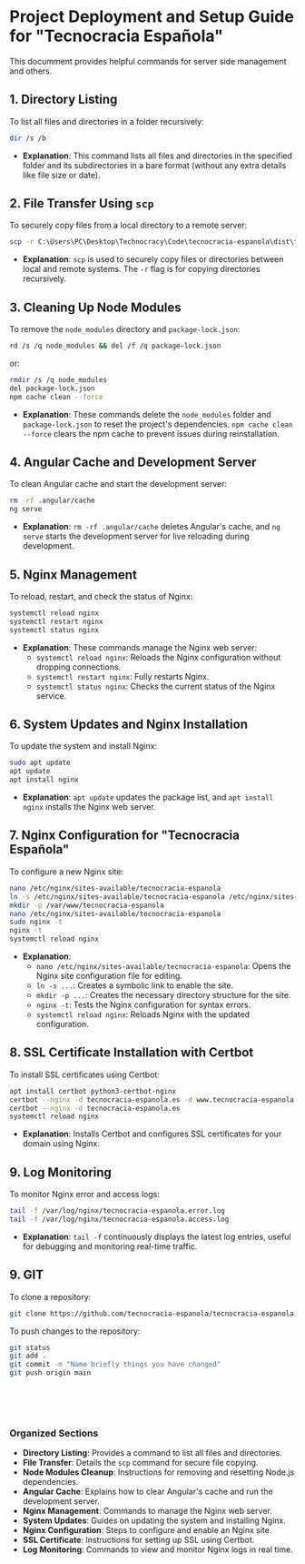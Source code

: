 # Project Deployment and Setup Guide for "Tecnocracia Española"
This documment provides helpful commands for server side management and others.

## 1. Directory Listing
To list all files and directories in a folder recursively:
```bash
dir /s /b
```
- **Explanation**: This command lists all files and directories in the specified folder and its subdirectories in a bare format (without any extra details like file size or date).

## 2. File Transfer Using `scp`
To securely copy files from a local directory to a remote server:
```bash
scp -r C:\Users\PC\Desktop\Technocracy\Code\tecnocracia-espanola\dist\tecnocracia-espanola\browser/* root@194.163.170.59:/var/www/tecnocracia-espanola
```
- **Explanation**: `scp` is used to securely copy files or directories between local and remote systems. The `-r` flag is for copying directories recursively.

## 3. Cleaning Up Node Modules
To remove the `node_modules` directory and `package-lock.json`:
```bash
rd /s /q node_modules && del /f /q package-lock.json
```
or:
```bash
rmdir /s /q node_modules
del package-lock.json
npm cache clean --force
```
- **Explanation**: These commands delete the `node_modules` folder and `package-lock.json` to reset the project's dependencies. `npm cache clean --force` clears the npm cache to prevent issues during reinstallation.

## 4. Angular Cache and Development Server
To clean Angular cache and start the development server:
```bash
rm -rf .angular/cache
ng serve
```
- **Explanation**: `rm -rf .angular/cache` deletes Angular's cache, and `ng serve` starts the development server for live reloading during development.

## 5. Nginx Management
To reload, restart, and check the status of Nginx:
```bash
systemctl reload nginx
systemctl restart nginx
systemctl status nginx
```
- **Explanation**: These commands manage the Nginx web server:
  - `systemctl reload nginx`: Reloads the Nginx configuration without dropping connections.
  - `systemctl restart nginx`: Fully restarts Nginx.
  - `systemctl status nginx`: Checks the current status of the Nginx service.

## 6. System Updates and Nginx Installation
To update the system and install Nginx:
```bash
sudo apt update
apt update
apt install nginx
```
- **Explanation**: `apt update` updates the package list, and `apt install nginx` installs the Nginx web server.

## 7. Nginx Configuration for "Tecnocracia Española"
To configure a new Nginx site:
```bash
nano /etc/nginx/sites-available/tecnocracia-espanola
ln -s /etc/nginx/sites-available/tecnocracia-espanola /etc/nginx/sites-enabled/
mkdir -p /var/www/tecnocracia-espanola
nano /etc/nginx/sites-available/tecnocracia-espanola
sudo nginx -t
nginx -t
systemctl reload nginx
```
- **Explanation**:
  - `nano /etc/nginx/sites-available/tecnocracia-espanola`: Opens the Nginx site configuration file for editing.
  - `ln -s ...`: Creates a symbolic link to enable the site.
  - `mkdir -p ...`: Creates the necessary directory structure for the site.
  - `nginx -t`: Tests the Nginx configuration for syntax errors.
  - `systemctl reload nginx`: Reloads Nginx with the updated configuration.

## 8. SSL Certificate Installation with Certbot
To install SSL certificates using Certbot:
```bash
apt install certbot python3-certbot-nginx
certbot --nginx -d tecnocracia-espanola.es -d www.tecnocracia-espanola.es
certbot --nginx -d tecnocracia-espanola.es
systemctl reload nginx
```
- **Explanation**: Installs Certbot and configures SSL certificates for your domain using Nginx.

## 9. Log Monitoring
To monitor Nginx error and access logs:
```bash
tail -f /var/log/nginx/tecnocracia-espanola.error.log
tail -f /var/log/nginx/tecnocracia-espanola.access.log
```
- **Explanation**: `tail -f` continuously displays the latest log entries, useful for debugging and monitoring real-time traffic.

## 9. GIT
To clone a repository:
``` bash
git clone https://github.com/tecnocracia-espanola/tecnocracia-espanola.es.git
```

To push changes to the repository:
```bash
git status
git add .
git commit -m "Name briefly things you have changed"
git push origin main
```

<br>
<br>
<br>

### Organized Sections
- **Directory Listing**: Provides a command to list all files and directories.
- **File Transfer**: Details the `scp` command for secure file copying.
- **Node Modules Cleanup**: Instructions for removing and resetting Node.js dependencies.
- **Angular Cache**: Explains how to clear Angular's cache and run the development server.
- **Nginx Management**: Commands to manage the Nginx web server.
- **System Updates**: Guides on updating the system and installing Nginx.
- **Nginx Configuration**: Steps to configure and enable an Nginx site.
- **SSL Certificate**: Instructions for setting up SSL using Certbot.
- **Log Monitoring**: Commands to view and monitor Nginx logs in real time.



